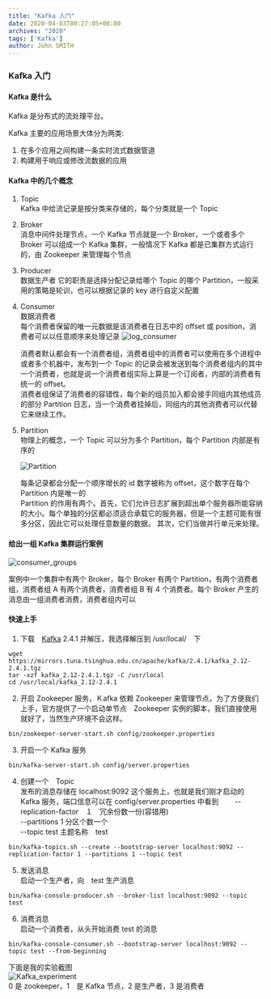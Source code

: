 ```yaml
---
title: "Kafka 入门"
date: 2020-04-03T00:27:05+08:00
archives: "2020"
tags: ['Kafka']
author: John SMITH
---
```


### Kafka 入门

#### Kafka 是什么

Kafka 是分布式的流处理平台。

Kafka 主要的应用场景大体分为两类:

1. 在多个应用之间构建一条实时流式数据管道
2. 构建用于响应或修改流数据的应用

#### Kafka 中的几个概念

1. Topic  
	Kafka 中给流记录是按分类来存储的，每个分类就是一个 Topic

2. Broker  
	消息中间件处理节点，一个 Kafka 节点就是一个 Broker，一个或者多个 Broker 可以组成一个 Kafka 集群，一般情况下 Kafka 都是已集群方式运行的，由 Zookeeper 来管理每个节点

3. Producer  
	数据生产者
	它的职责是选择分配记录给哪个 Topic 的哪个 Partition，一般采用的策略是轮训，也可以根据记录的 key 进行自定义配置

4. Consumer  
	数据消费者  
	每个消费者保留的唯一元数据是该消费者在日志中的 offset 或 position，消费者可以以任意顺序来处理记录
	![log_consumer](https://hurryking.github.io/img/log_consumer.png)

	消费者默认都会有一个消费者组，消费者组中的消费者可以使用在多个进程中或者多个机器中，发布到一个 Topic 的记录会被发送到每个消费者组内的其中一个消费者，也就是说一个消费者组实际上算是一个订阅者，内部的消费者有统一的 offset。  
	消费者组保证了消费者的容错性，每个新的组员加入都会接手同组内其他成员的部分 Partition 日志，当一个消费者挂掉后，同组内的其他消费者可以代替它来继续工作。


5. Partition  
	物理上的概念，一个 Topic 可以分为多个 Partition，每个 Partition 内部是有序的

	![Partition](https://hurryking.github.io/img/Kafka_Topic.png)

	每条记录都会分配一个顺序增长的 id 数字被称为 offset，这个数字在每个 Partition 内是唯一的  
	Partition 的作用有两个。首先，它们允许日志扩展到超出单个服务器所能容纳的大小。每个单独的分区都必须适合承载它的服务器，但是一个主题可能有很多分区，因此它可以处理任意数量的数据。 其次，它们当做并行单元来处理。

#### 给出一组 Kafka 集群运行案例

![consumer_groups](https://hurryking.github.io/img/consumer_groups.png)

案例中一个集群中有两个 Broker，每个 Broker 有两个 Partition，有两个消费者组，消费者组 A 有两个消费者，消费者组 B 有 4 个消费者。每个 Broker 产生的消息由一组消费者消费，消费者组内可以


#### 快速上手

1. 下载　[Kafka](https://www.apache.org/dyn/closer.cgi?path=/kafka/2.4.1/kafka_2.12-2.4.1.tgz]) 2.4.1 并解压，我选择解压到 /usr/local/　下

```shell
wget https://mirrors.tuna.tsinghua.edu.cn/apache/kafka/2.4.1/kafka_2.12-2.4.1.tgz
tar -xzf kafka_2.12-2.4.1.tgz -C /usr/local
cd /usr/local/kafka_2.12-2.4.1
```

2. 开启 Zookeeper 服务，Ｋafka 依赖 Zookeeper 来管理节点，为了方便我们上手，官方提供了一个启动单节点　Zookeeper 实例的脚本，我们直接使用就好了，当然生产环境不会这样。
```
bin/zookeeper-server-start.sh config/zookeeper.properties
```

3. 开启一个 Kafka 服务
```
bin/kafka-server-start.sh config/server.properties
```

4. 创建一个　Topic  
发布的消息存储在 localhost:9092 这个服务上，也就是我们刚才启动的 Kafka 服务，端口信息可以在 config/server.properties 中看到　　
--replication-factor　１　冗余份数一份(容错用)  
--partitions 1 分区个数一个  
--topic test  主题名称　test
```
bin/kafka-topics.sh --create --bootstrap-server localhost:9092 --replication-factor 1 --partitions 1 --topic test
```

5. 发送消息  
启动一个生产者，向　test 生产消息
```
bin/kafka-console-producer.sh --broker-list localhost:9092 --topic test
```

6. 消费消息  
启动一个消费者，从头开始消费 test 的消息
```
bin/kafka-console-consumer.sh --bootstrap-server localhost:9092 --topic test --from-beginning
```

下面是我的实验截图  
![Kafka_experiment](https://hurryking.github.io/img/Kafka_experiment.png)  
0 是 zookeeper，1　是 Kafka 节点，2 是生产者，3 是消费者